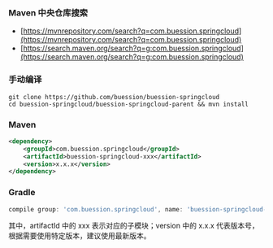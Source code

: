 ### Maven 中央仓库搜索
* [https://mvnrepository.com/search?q=com.buession.springcloud](https://mvnrepository.com/search?q=com.buession.springcloud)
* [https://search.maven.org/search?q=g:com.buession.springcloud](https://search.maven.org/search?q=g:com.buession.springcloud)

### 手动编译
```shell
git clone https://github.com/buession/buession-springcloud
cd buession-springcloud/buession-springcloud-parent && mvn install
```

### Maven
```xml
<dependency>
    <groupId>com.buession.springcloud</groupId>
    <artifactId>buession-springcloud-xxx</artifactId>
    <version>x.x.x</version>
</dependency>
```

### Gradle
```gradle
compile group: 'com.buession.springcloud', name: 'buession-springcloud-xxx', version: 'x.x.x'
```

其中，artifactId 中的 xxx 表示对应的子模块；version 中的 x.x.x 代表版本号，根据需要使用特定版本，建议使用最新版本。